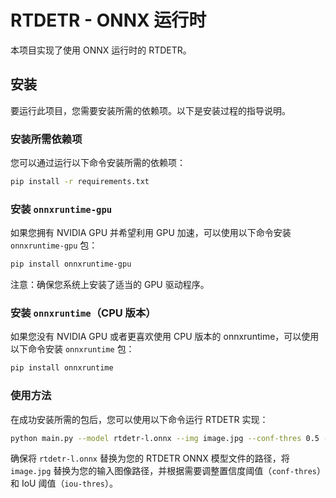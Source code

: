 # RTDETR - ONNX 运行时

本项目实现了使用 ONNX 运行时的 RTDETR。

## 安装

要运行此项目，您需要安装所需的依赖项。以下是安装过程的指导说明。

### 安装所需依赖项

您可以通过运行以下命令安装所需的依赖项：

```bash
pip install -r requirements.txt
```

### 安装 `onnxruntime-gpu`

如果您拥有 NVIDIA GPU 并希望利用 GPU 加速，可以使用以下命令安装 `onnxruntime-gpu` 包：

```bash
pip install onnxruntime-gpu
```

注意：确保您系统上安装了适当的 GPU 驱动程序。

### 安装 `onnxruntime`（CPU 版本）

如果您没有 NVIDIA GPU 或者更喜欢使用 CPU 版本的 onnxruntime，可以使用以下命令安装 `onnxruntime` 包：

```bash
pip install onnxruntime
```

### 使用方法

在成功安装所需的包后，您可以使用以下命令运行 RTDETR 实现：

```bash
python main.py --model rtdetr-l.onnx --img image.jpg --conf-thres 0.5 --iou-thres 0.5
```

确保将 `rtdetr-l.onnx` 替换为您的 RTDETR ONNX 模型文件的路径，将 `image.jpg` 替换为您的输入图像路径，并根据需要调整置信度阈值（`conf-thres`）和 IoU 阈值（`iou-thres`）。